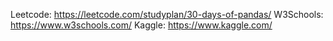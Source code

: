 Leetcode: https://leetcode.com/studyplan/30-days-of-pandas/
W3Schools: https://www.w3schools.com/
Kaggle: https://www.kaggle.com/

